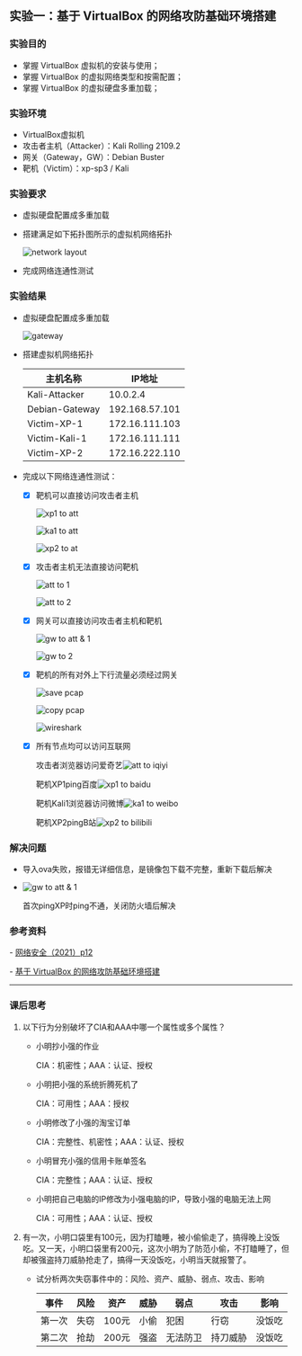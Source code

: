 ## 实验一：基于 VirtualBox 的网络攻防基础环境搭建

### 实验目的

- 掌握 VirtualBox 虚拟机的安装与使用；
- 掌握 VirtualBox 的虚拟网络类型和按需配置；
- 掌握 VirtualBox 的虚拟硬盘多重加载；

### 实验环境

- VirtualBox虚拟机
- 攻击者主机（Attacker）：Kali Rolling 2109.2
- 网关（Gateway，GW）：Debian Buster
- 靶机（Victim）：xp-sp3 / Kali

### 实验要求

- 虚拟硬盘配置成多重加载

- 搭建满足如下拓扑图所示的虚拟机网络拓扑

  ![network layout](img/net.png)

- 完成网络连通性测试

### 实验结果

- 虚拟硬盘配置成多重加载

  ![gateway](img/gateway.png)

- 搭建虚拟机网络拓扑

  | 主机名称       | IP地址         |
  | -------------- | -------------- |
  | Kali-Attacker  | 10.0.2.4       |
  | Debian-Gateway | 192.168.57.101 |
  | Victim-XP-1    | 172.16.111.103 |
  | Victim-Kali-1  | 172.16.111.111 |
  | Victim-XP-2    | 172.16.222.110 |

- 完成以下网络连通性测试：

  - [x] 靶机可以直接访问攻击者主机

    ![xp1 to att](img\ping_xp1toat.png)

    ![ka1 to att](img\ping_ka1toat.png)

    ![xp2 to at](img\ping_xp2toat.png)

  - [x] 攻击者主机无法直接访问靶机

    ![att to 1](img\ping_atto1.png)

    ![att to 2](img/ping_atto2.png)

  - [x] 网关可以直接访问攻击者主机和靶机

    ![gw to att & 1](img/ping_gwtoall.png)

    ![gw to 2](img/ping_gwto2.png)

  - [x] 靶机的所有对外上下行流量必须经过网关

    ![save pcap](img\ping_down.png)

    ![copy pcap](img/scp.png)

    ![wireshark](img/wireshark.png)

  - [x] 所有节点均可以访问互联网

    攻击者浏览器访问爱奇艺![att to iqiyi](img\ping_attoiqiyi.png)

    靶机XP1ping百度![xp1 to baidu](img\ping_xp1tobaidu.png)

    靶机Kali1浏览器访问微博![ka1 to weibo](img\ping_ka1toweibo.png)

    靶机XP2pingB站![xp2 to bilibili](img/ping_xp2tobilibili.png)

### 解决问题

- 导入ova失败，报错无详细信息，是镜像包下载不完整，重新下载后解决

- ![gw to att & 1](img/ping_gwtoall.png)

  首次pingXP时ping不通，关闭防火墙后解决

### 参考资料

\- [网络安全（2021）p12](https://www.bilibili.com/video/BV1CL41147vX?p=12)

\- [基于 VirtualBox 的网络攻防基础环境搭建](https://c4pr1c3.github.io/cuc-ns/chap0x01/exp.html#)

---

### 课后思考

1. 以下⾏为分别破坏了CIA和AAA中哪⼀个属性或多个属性？

   - 小明抄小强的作业

     CIA：机密性；AAA：认证、授权

   - 小明把小强的系统折腾死机了

     CIA：可用性；AAA：授权

   - 小明修改了小强的淘宝订单

     CIA：完整性、机密性；AAA：认证、授权

   - 小明冒充小强的信用卡账单签名

     CIA：完整性；AAA：认证、授权

   - 小明把自⼰电脑的IP修改为小强电脑的IP，导致小强的电脑⽆法上⽹

     CIA：可用性；AAA：认证、授权

2. 有⼀次，小明⼝袋里有100元，因为打瞌睡，被小偷偷⾛了，搞得晚上没饭吃。又⼀天，小明⼝袋里有200元，这次小明为了防范小偷，不打瞌睡了，但却被强盗持⼑威胁抢⾛了，搞得⼀天没饭吃，小明当天就报警了。

   - 试分析两次失窃事件中的：风险、资产、威胁、弱点、攻击、影响

     | 事件   | 风险 | 资产  | 威胁 | 弱点     | 攻击     | 影响   |
     | ------ | ---- | ----- | ---- | -------- | -------- | ------ |
     | 第一次 | 失窃 | 100元 | 小偷 | 犯困     | 行窃     | 没饭吃 |
     | 第二次 | 抢劫 | 200元 | 强盗 | 无法防卫 | 持刀威胁 | 没饭吃 |